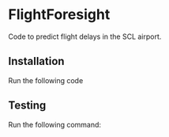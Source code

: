 # FlightForesight

Code to predict flight delays in the SCL airport.

## Installation 

Run the following code


## Testing

Run the following command: 
